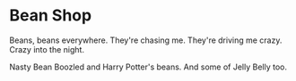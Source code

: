 # Bean Shop

Beans, beans everywhere. They're chasing me. They're driving me crazy. Crazy into the night.

Nasty Bean Boozled and Harry Potter's beans. And some of Jelly Belly too.
